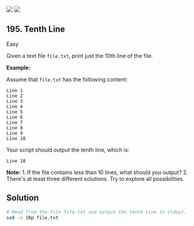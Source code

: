 [![](https://img.shields.io/github/stars/javadev/LeetCode-in-Java?label=Stars&style=flat-square)](https://github.com/javadev/LeetCode-in-Java)
[![](https://img.shields.io/github/forks/javadev/LeetCode-in-Java?label=Fork%20me%20on%20GitHub%20&style=flat-square)](https://github.com/javadev/LeetCode-in-Java/fork)

## 195\. Tenth Line

Easy

Given a text file `file.txt`, print just the 10th line of the file.

**Example:**

Assume that `file.txt` has the following content:

    Line 1
    Line 2
    Line 3
    Line 4
    Line 5
    Line 6
    Line 7
    Line 8
    Line 9
    Line 10 

Your script should output the tenth line, which is:

    Line 10 

**Note:**
1\. If the file contains less than 10 lines, what should you output?
2\. There's at least three different solutions. Try to explore all possibilities.

## Solution

```bash
# Read from the file file.txt and output the tenth line to stdout.
sed -n 10p file.txt
```